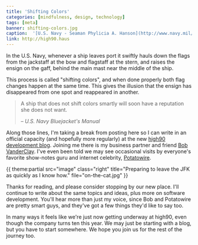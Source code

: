 ```yaml
---
title: 'Shifting Colors'
categories: [mindfulness, design, technology]
tags: [meta]
banner: shifting-colors.jpg
caption:  '[U.S. Navy - Seaman Phylicia A. Hanson](http://www.navy.mil/view_image.asp?id=172285)'
link: http://high90.haus
---
```


In the U.S. Navy, whenever a ship leaves port it swiftly hauls down the flags from the jackstaff at the bow and flagstaff at the stern, and raises the ensign on the gaff, behind the main mast near the middle of the ship. 

This process is called "shifting colors", and when done properly both flag changes happen at the same time. This gives the illusion that the ensign has disappeared from one spot and reappeared in another.

<aside class="right">
	<blockquote>
		<p>A ship that does not shift colors smartly will soon have a reputation she does not want.</p>
		<cite>&ndash; U.S. Navy Bluejacket's Manual</cite>
</aside>

Along those lines, I'm taking a break from posting here so I can write in an official capacity (and hopefully more regularly) at the new [high90 development blog](http://high90.haus). Joining me there is my business partner and friend [Bob VanderClay](http://twitter.com/takitapart). I've even been told we may see occasional visits by everyone's favorite show-notes guru and internet celebrity, [Potatowire](http://twitter.com/potatowire).

{{ theme:partial src="image" class="right" title="Preparing to leave the JFK as quickly as I know how." file="on-the-cat.jpg" }}

Thanks for reading, and please consider stopping by our new place. I'll continue to write about the same topics and ideas, plus more on software development. You'll hear more than just my voice, since Bob and Potatowire are pretty smart guys, and they've got a few things they'd like to say too.

In many ways it feels like we're just now getting underway at high90, even though the company turns ten this year. We may just be starting with a blog, but you have to start somewhere. We hope you join us for the rest of the journey too.